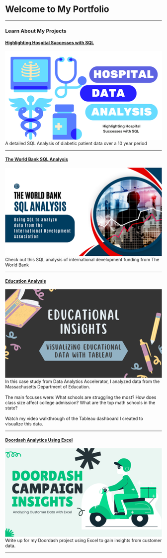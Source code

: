 # Welcome to My Portfolio

---

### Learn About My Projects

#### [Highlighting Hospital Successes with SQL](/SQLHealthcare/healthcare.md)
[<img src="SQLHealthcare/hospital.png?raw=true"/>](/SQLHealthcare/healthcare.md)
A detailed SQL Analysis of diabetic patient data over a 10 year period

---

#### [The World Bank SQL Analysis](/files/WorldBank.md)
[<img src="files/The World Bank.png?raw=true"/>](/files/WorldBank.md)
Check out this SQL analysis of international development funding from The World Bank

---

#### [Education Analysis](https://www.linkedin.com/pulse/gaining-insights-education-data-visualization-video-webb-kimmel-in5ue/?trackingId=N8FwLq98TqiYbO7ezlY0Ag%3D%3D)
[<img src="images/Educational Insights.png?raw=true"/>](https://www.linkedin.com/pulse/gaining-insights-education-data-visualization-video-webb-kimmel-in5ue/?trackingId=N8FwLq98TqiYbO7ezlY0Ag%3D%3D)
In this case study from Data Analytics Accelerator, I analyzed data from the Massachusetts Department of Education. <br><br>
The main focuses were:
What schools are struggling the most?
How does class size affect college admission?
What are the top math schools in the state? <br><br>
Watch my video walkthrough of the Tableau dashboard I created to visualize this data.

---

#### [Doordash Analytics Using Excel](https://www.linkedin.com/pulse/doordash-analysis-impact-promotional-campaigns-webb-kimmel-6hcqe/?trackingId=S%2FfcLLnMS4SnlsEXk3jgmw%3D%3D)
[<img src="images/Doordash.png?raw=true"/>](https://www.linkedin.com/pulse/doordash-analysis-impact-promotional-campaigns-webb-kimmel-6hcqe/?trackingId=S%2FfcLLnMS4SnlsEXk3jgmw%3D%3D)
Write up for my Doordash project using Excel to gain insights from customer data. 

---

<!-- ### Category Name 2

- [Project 1 Title](http://example.com/)
- [Project 2 Title](http://example.com/)
- [Project 3 Title](http://example.com/)
- [Project 4 Title](http://example.com/)
- [Project 5 Title](http://example.com/)

--- -->




